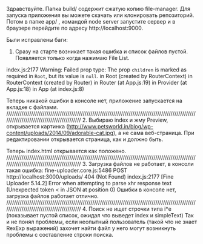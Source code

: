 Здравствуйте. Папка build/ содержит сжатую копию file-manager. Для запуска приложения вы можете скачать или клонировать репозиторий. Потом в папке app/ , командой node server запустите сервер и в браузере перейдите по адресу http://localhost:9000.

Были исправлены баги: 

1. Сразу на старте возникает такая ошибка и список файлов пустой. Появляется только когда нажимаю File List.

index.js:2177 Warning: Failed prop type: The prop `children` is marked as required in `Root`, but its value is `null`.
    in Root (created by RouterContext)
    in RouterContext (created by Router)
    in Router (at App.js:19)
    in Provider (at App.js:18)
    in App (at index.js:8)

Теперь никакой ошибки в консоле нет, приложение запускается на вкладке с файлами.
//////////////////////////////////////////////////////////////////////////////////////////////////////////////////////////////////////////
2. Выбираю index и жму Preview, открывается картинка (http://www.petsworld.in/blog/wp-content/uploads/2014/09/adorable-cat.jpg), а не сама веб-страница. При редактировании открывается страница, как и должно быть.

Теперь index.html открывается как положено.
//////////////////////////////////////////////////////////////////////////////////////////////////////////////////////////////////////////
3. Загрузка файлов не работает, в консоли такая ошибка:
fine-uploader.core.js:5486 POST http://localhost:3000/uploads/ 404 (Not Found)
index.js:2177 [Fine Uploader 5.14.2] Error when attempting to parse xhr response text (Unexpected token < in JSON at position 0)
Ошибки в консоле нет, загрузка файлов работает отлично.
//////////////////////////////////////////////////////////////////////////////////////////////////////////////////////////////////////////
4. Поиск не ищет строчки типа i*e (показывает пустой список, ожидал что выведет index и simpleText)
Так и не понял проблемы, если неопытный пользователь (такой что не знает RexExp выражений) захочет найти файл у него могут возникнуть проблемы с составление строки поиска.
